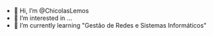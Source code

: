 - 👋 Hi, I’m @ChicolasLemos
- 👀 I’m interested in ...
- 🌱 I’m currently learning "Gestão de Redes e Sistemas Informáticos"
